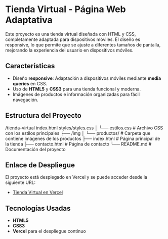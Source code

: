 # Tienda Virtual - Página Web Adaptativa

Este proyecto es una tienda virtual diseñada con HTML y CSS, completamente adaptada para dispositivos móviles. El diseño es responsive, lo que permite que se ajuste a diferentes tamaños de pantalla, mejorando la experiencia del usuario en dispositivos móviles.

## Características

- Diseño **responsive**: Adaptación a dispositivos móviles mediante **media queries** en CSS.
- Uso de **HTML5** y **CSS3** para una tienda funcional y moderna.
- Imágenes de productos e información organizadas para fácil navegación.

## Estructura del Proyecto
/tienda-virtual index.html styles/styles.css │ └── estilos.css # Archivo CSS con los estilos principales ├── /img │ └── productos/ # Carpeta que contiene imágenes de los productos ├── index.html # Página principal de la tienda ├── contacto.html # Página de contacto └── README.md # Documentación del proyecto


## Enlace de Despliegue

El proyecto está desplegado en Vercel y se puede acceder desde la siguiente URL:

- [Tienda Virtual en Vercel](https://tu-proyecto.vercel.app/)

## Tecnologías Usadas

- **HTML5**
- **CSS3**
- **Vercel** para el despliegue continuo
